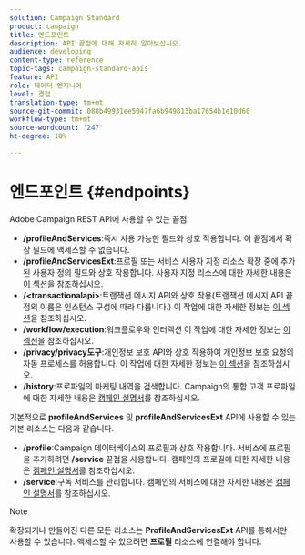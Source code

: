 ```yaml
---
solution: Campaign Standard
product: campaign
title: 엔드포인트
description: API 끝점에 대해 자세히 알아보십시오.
audience: developing
content-type: reference
topic-tags: campaign-standard-apis
feature: API
role: 데이터 엔지니어
level: 경험
translation-type: tm+mt
source-git-commit: 088b49931ee5047fa6b949813ba17654b1e10d60
workflow-type: tm+mt
source-wordcount: '247'
ht-degree: 10%

---
```



# 엔드포인트 {#endpoints}

Adobe Campaign REST API에 사용할 수 있는 끝점:

* **/profileAndServices**:즉시 사용 가능한 필드와 상호 작용합니다. 이 끝점에서 확장 필드에 액세스할 수 없습니다.
* **/profileAndServicesExt**:프로필 또는 서비스 사용자 지정 리소스 확장 중에 추가된 사용자 정의 필드와 상호 작용합니다. 사용자 지정 리소스에 대한 자세한 내용은 [이 섹션](../../api/using/custom-resources.md)을 참조하십시오.
* **/&lt;transactionalapi>**:트랜잭션 메시지 API와 상호 작용(트랜잭션 메시지 API 끝점의 이름은 인스턴스 구성에 따라 다릅니다.) 이 작업에 대한 자세한 정보는 [이 섹션](../../api/using/managing-transactional-messages.md)을 참조하십시오.
* **/workflow/execution**:워크플로우와 인터랙션 이 작업에 대한 자세한 정보는 [이 섹션](../../api/using/controlling-a-workflow.md)을 참조하십시오.
* **/privacy/privacy도구**:개인정보 보호 API와 상호 작용하여 개인정보 보호 요청의 자동 프로세스를 허용합니다. 이 작업에 대한 자세한 정보는 [이 섹션](../../api/using/creating-a-privacy-request.md)을 참조하십시오.
* **/history**:프로파일의 마케팅 내역을 검색합니다. Campaign의 통합 고객 프로파일에 대한 자세한 내용은 [캠페인 설명서](https://helpx.adobe.com/campaign/standard/audiences/using/integrated-customer-profile.html)를 참조하십시오.

기본적으로 **profileAndServices** 및 **profileAndServicesExt** API에 사용할 수 있는 기본 리소스는 다음과 같습니다.

* **/profile**:Campaign 데이터베이스의 프로필과 상호 작용합니다. 서비스에 프로필을 추가하려면 **/service** 끝점을 사용합니다. 캠페인의 프로필에 대한 자세한 내용은 [캠페인 설명서](https://helpx.adobe.com/campaign/standard/audiences/using/about-profiles.html)를 참조하십시오.
* **/service**:구독 서비스를 관리합니다. 캠페인의 서비스에 대한 자세한 내용은 [캠페인 설명서](https://helpx.adobe.com/campaign/standard/audiences/using/creating-a-service.html)를 참조하십시오.

>[!NOTE]
>
>확장되거나 만들어진 다른 모든 리소스는 **ProfileAndServicesExt** API를 통해서만 사용할 수 있습니다. 액세스할 수 있으려면 **프로필** 리소스에 연결해야 합니다.
